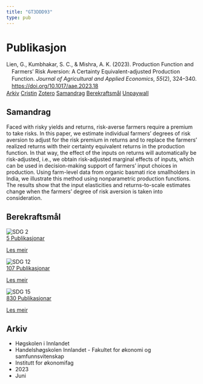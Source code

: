 ```yaml
---
title: "GT3DDD93"
type: pub
---
```

<h1>Publikasjon</h1>
<article id="csl-bib-container-GT3DDD93" class="csl-bib-container">
  <div class="csl-bib-body" style="line-height: 1.35; padding-left: 1em; text-indent:-1em;">
  <div class="csl-entry">Lien, G., Kumbhakar, S. C., &amp; Mishra, A. K. (2023). Production Function and Farmers&#x2019; Risk Aversion: A Certainty Equivalent-adjusted Production Function. <i>Journal of Agricultural and Applied Economics</i>, <i>55</i>(2), 324&#x2013;340. <a href="https://doi.org/10.1017/aae.2023.18">https://doi.org/10.1017/aae.2023.18</a></div>
</div>
  <div class="csl-bib-buttons">
    <a href="#taxonomy-article-GT3DDD93" class="csl-bib-button">Arkiv</a>
    <a href="https://app.cristin.no/results/show.jsf?id=2159760" alt="Cristin URL" class="csl-bib-button">Cristin</a>
    <a href="http://zotero.org/groups/5402882/items/GT3DDD93" alt="Zotero URL" class="csl-bib-button">Zotero</a>
    <a href="#abstract-article-GT3DDD93" class="csl-bib-button">Samandrag</a>
    <a href="#sdg-article-GT3DDD93" class="csl-bib-button">Berekraftsmål</a>
    <a href="https://doi.org/10.1017/aae.2023.18" class="csl-bib-button">Unpaywall</a>
  </div>
  <div id="csl-bib-meta-container-GT3DDD93"></div>
</article>
<div id="csl-bib-meta-GT3DDD93" class="csl-bib-meta">
  <article id="abstract-article-GT3DDD93" class="abstract-article">
    <h1>Samandrag</h1>
    Faced with risky yields and returns, risk-averse farmers require a premium to take risks. In this paper, we estimate individual farmers’ degrees of risk aversion to adjust for the risk premium in returns and to replace the farmers’ realized returns with their certainty equivalent returns in the production function. In that way, the effect of the inputs on returns will automatically be risk-adjusted, i.e., we obtain risk-adjusted marginal effects of inputs, which can be used in decision-making support of farmers’ input choices in production. Using farm-level data from organic basmati rice smallholders in India, we illustrate this method using nonparametric production functions. The results show that the input elasticities and returns-to-scale estimates change when the farmers’ degree of risk aversion is taken into consideration.
  </article>
  <article id="sdg-article-GT3DDD93" class="sdg-article">
    <h1>Berekraftsmål</h1>
    <div class="sdg-container"><div id="sdg2" class="sdg"> <img src="{{< params subfolder >}}images/sdg/sdg02_no.png" class="image" alt="SDG 2"> <div class="sdg-overlay"> <a href="{{< params subfolder >}}no/archive/?sdg=2#archive" class="sdg-publication-count"><span>5</span> Publikasjonar</a> <p><a href="NA" class="sdg-read-more">Les meir</a></p> </div> </div> <div id="sdg12" class="sdg"> <img src="{{< params subfolder >}}images/sdg/sdg12_no.png" class="image" alt="SDG 12"> <div class="sdg-overlay"> <a href="{{< params subfolder >}}no/archive/?sdg=12#archive" class="sdg-publication-count"><span>107</span> Publikasjonar</a> <p><a href="NA" class="sdg-read-more">Les meir</a></p> </div> </div> <div id="sdg15" class="sdg"> <img src="{{< params subfolder >}}images/sdg/sdg15_no.png" class="image" alt="SDG 15"> <div class="sdg-overlay"> <a href="{{< params subfolder >}}no/archive/?sdg=15#archive" class="sdg-publication-count"><span>830</span> Publikasjonar</a> <p><a href="NA" class="sdg-read-more">Les meir</a></p> </div> </div></div>
  </article>
  <article id="taxonomy-article-GT3DDD93" class="taxonomy-article">
    <h1>Arkiv</h1>
    <ul>
      <li>Høgskolen i Innlandet</li>
      <li>Handelshøgskolen Innlandet - Fakultet for økonomi og samfunnsvitenskap</li>
      <li>Institutt for økonomifag</li>
      <li>2023</li>
      <li>Juni</li>
    </ul>
  </article>
</div>
